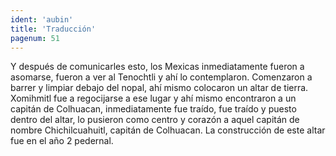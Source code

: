 ```yaml
---
ident: 'aubin'
title: 'Traducción'
pagenum: 51
---
```

Y después de comunicarles esto, los Mexicas inmediatamente fueron a asomarse, fueron a ver al Tenochtli y ahí lo contemplaron. Comenzaron a barrer y limpiar debajo del nopal, ahí mismo colocaron un altar de tierra. Xomihmitl fue a regocijarse a ese lugar y ahí mismo encontraron a un capitán de Colhuacan, inmediatamente fue traído, fue traído y puesto dentro del altar, lo pusieron como centro y corazón a aquel capitán de nombre Chichilcuahuitl, capitán de Colhuacan. La construcción de este altar fue en el año 2 pedernal.
